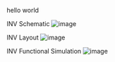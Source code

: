 hello world

INV Schematic
![image](https://github.com/user-attachments/assets/13a2ebc6-9260-4a29-892c-b18be2c758ce)

INV Layout
![image](https://github.com/user-attachments/assets/0a720330-0365-40e5-98c5-a48bef89a352)

INV Functional Simulation
![image](https://github.com/user-attachments/assets/f8c56e5e-e347-4b6d-bcd0-28e378ccb2bf)
